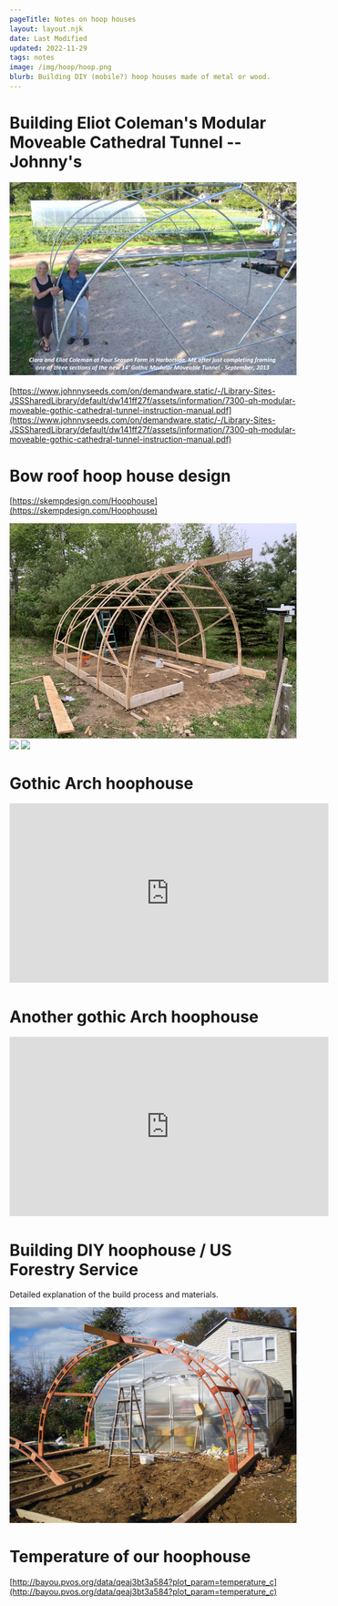 ```yaml
---
pageTitle: Notes on hoop houses 
layout: layout.njk
date: Last Modified
updated: 2022-11-29
tags: notes 
image: /img/hoop/hoop.png
blurb: Building DIY (mobile?) hoop houses made of metal or wood.
---
```


# Building Eliot Coleman's Modular Moveable Cathedral Tunnel -- Johnny's

![](/img/hoophouse/coleman_gothic.png)

[https://www.johnnyseeds.com/on/demandware.static/-/Library-Sites-JSSSharedLibrary/default/dw141ff27f/assets/information/7300-qh-modular-moveable-gothic-cathedral-tunnel-instruction-manual.pdf](https://www.johnnyseeds.com/on/demandware.static/-/Library-Sites-JSSSharedLibrary/default/dw141ff27f/assets/information/7300-qh-modular-moveable-gothic-cathedral-tunnel-instruction-manual.pdf)

# Bow roof hoop house design

[https://skempdesign.com/Hoophouse](https://skempdesign.com/Hoophouse)

![](/img/hoophouse/bow_roof.jpg) ![](/img/hoophouse/with_cover.jpeg) ![](/img/hoophouse/inside.jpg)


# Gothic Arch hoophouse

<iframe width="560" height="315" src="https://www.youtube.com/embed/KqWExL3QE74" title="YouTube video player" frameborder="0" allow="accelerometer; autoplay; clipboard-write; encrypted-media; gyroscope; picture-in-picture; web-share" allowfullscreen></iframe>

# Another gothic Arch hoophouse

<iframe width="560" height="315" src="https://www.youtube.com/embed/4xIJuPCxbf8" title="YouTube video player" frameborder="0" allow="accelerometer; autoplay; clipboard-write; encrypted-media; gyroscope; picture-in-picture; web-share" allowfullscreen></iframe>

# Building DIY hoophouse / US Forestry Service

Detailed explanation of the build process and materials.

[![](/img/hoophouse/GreenhouseBuild1-1-1.jpg)](https://www.iamcountryside.com/fences-sheds-barns/build-greenhouse-the-easy-way/)

# Temperature of our hoophouse

[http://bayou.pvos.org/data/qeaj3bt3a584?plot_param=temperature_c](http://bayou.pvos.org/data/qeaj3bt3a584?plot_param=temperature_c)



